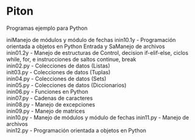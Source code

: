 # Piton
Programas ejemplo para Python  

iniManejo de módulos y módulo de fechas
inin10.1y   -   Programación orientada a objetos en Python  Entrada y SaManejo de archivos  
inin01.2y   -   Manejo de estructuras de Control, decision if-elif-else, ciclos while, for, e instrucciones de saltos continue, break  
inin02.py   -   Colecciones de datos (Listas)  
init03.py   -   Colecciones de datos (Tuplas)  
inin04.py   -   Colecciones de datos (Sets)  
inin05.py   -   Colecciones de datos (Diccionarios)  
inin06.py   -   Funciones en Python  
inin07.py   -   Cadenas de caracteres  
inin08.py   -   Manejo de excepciones  
inin09.py   -   Manejo de matrices  
inin10.py   -   Manejo de módulos y módulo de fechas
inin11.py   -   Manejo de archivos  
inin12.py   -   Programación orientada a objetos en Python
